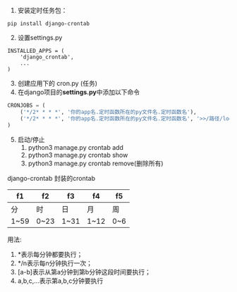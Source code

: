 1. 安装定时任务包：

```
pip install django-crontab
```

2. 设置settings.py

```
INSTALLED_APPS = (
    'django_crontab',
    ...
)
```

3.  创建应用下的 cron.py	(任务)
4. 在django项目的**settings.py**中添加以下命令

```python
CRONJOBS = (
    ('*/2* * * *', '你的app名.定时函数所在的py文件名.定时函数名'),
    ('*/2* * * *', '你的app名.定时函数所在的py文件名.定时函数名', '>>/路径/log.log'),
)
```

5. 启动/停止
   1. python3 manage.py crontab add
   2. python3 manage.py crontab show
   3. python3 manage.py crontab remove(删除所有)



django-crontab 封装的crontab

| f1   | f2   | f3   | f4   | f5   |
| ---- | ---- | ---- | ---- | ---- |
| 分   | 时   | 日   | 月   | 周   |
| 1~59 | 0~23 | 1~31 | 1~12 | 0~6  |

用法:

1. *表示每分钟都要执行；
2. */n表示每n分钟执行一次；
3. [a-b]表示从第a分钟到第b分钟这段时间要执行；
4. a,b,c,...表示第a,b,c分钟要执行

















